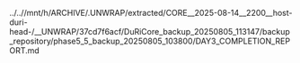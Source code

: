 ../..//mnt/h/ARCHIVE/.UNWRAP/extracted/CORE__2025-08-14__2200__host-duri-head-/__UNWRAP/37cd7f6acf/DuRiCore_backup_20250805_113147/backup_repository/phase5_5_backup_20250805_103800/DAY3_COMPLETION_REPORT.md